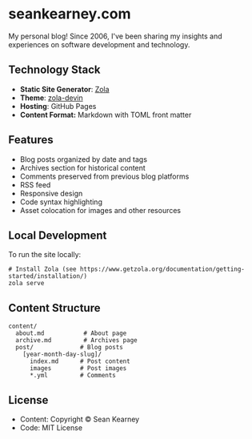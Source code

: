 # seankearney.com

My personal blog! Since 2006, I've been sharing my insights and experiences on software development and technology.

## Technology Stack

- **Static Site Generator**: [Zola](https://www.getzola.org/)
- **Theme**: [zola-devin](https://github.com/seankearney/zola-devin)
- **Hosting**: GitHub Pages
- **Content Format:** Markdown with TOML front matter

## Features
- Blog posts organized by date and tags
- Archives section for historical content
- Comments preserved from previous blog platforms
- RSS feed
- Responsive design
- Code syntax highlighting
- Asset colocation for images and other resources

## Local Development
To run the site locally:

```
# Install Zola (see https://www.getzola.org/documentation/getting-started/installation/)
zola serve
```

## Content Structure

```
content/
  about.md           # About page
  archive.md         # Archives page
  post/             # Blog posts
    [year-month-day-slug]/
      index.md      # Post content
      images        # Post images
      *.yml         # Comments
```

## License
- Content: Copyright © Sean Kearney
- Code: MIT License